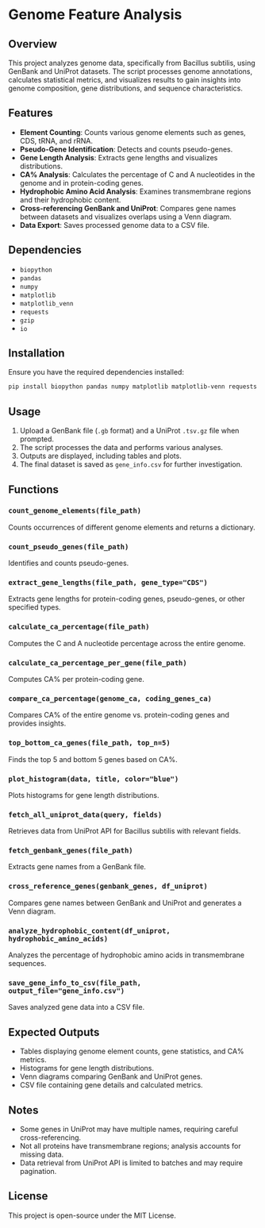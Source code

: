 # Genome Feature Analysis

## Overview
This project analyzes genome data, specifically from Bacillus subtilis, using GenBank and UniProt datasets. The script processes genome annotations, calculates statistical metrics, and visualizes results to gain insights into genome composition, gene distributions, and sequence characteristics.

## Features
- **Element Counting**: Counts various genome elements such as genes, CDS, tRNA, and rRNA.
- **Pseudo-Gene Identification**: Detects and counts pseudo-genes.
- **Gene Length Analysis**: Extracts gene lengths and visualizes distributions.
- **CA% Analysis**: Calculates the percentage of C and A nucleotides in the genome and in protein-coding genes.
- **Hydrophobic Amino Acid Analysis**: Examines transmembrane regions and their hydrophobic content.
- **Cross-referencing GenBank and UniProt**: Compares gene names between datasets and visualizes overlaps using a Venn diagram.
- **Data Export**: Saves processed genome data to a CSV file.

## Dependencies
- `biopython`
- `pandas`
- `numpy`
- `matplotlib`
- `matplotlib_venn`
- `requests`
- `gzip`
- `io`

## Installation
Ensure you have the required dependencies installed:
```bash
pip install biopython pandas numpy matplotlib matplotlib-venn requests
```

## Usage
1. Upload a GenBank file (`.gb` format) and a UniProt `.tsv.gz` file when prompted.
2. The script processes the data and performs various analyses.
3. Outputs are displayed, including tables and plots.
4. The final dataset is saved as `gene_info.csv` for further investigation.

## Functions
### `count_genome_elements(file_path)`
Counts occurrences of different genome elements and returns a dictionary.

### `count_pseudo_genes(file_path)`
Identifies and counts pseudo-genes.

### `extract_gene_lengths(file_path, gene_type="CDS")`
Extracts gene lengths for protein-coding genes, pseudo-genes, or other specified types.

### `calculate_ca_percentage(file_path)`
Computes the C and A nucleotide percentage across the entire genome.

### `calculate_ca_percentage_per_gene(file_path)`
Computes CA% per protein-coding gene.

### `compare_ca_percentage(genome_ca, coding_genes_ca)`
Compares CA% of the entire genome vs. protein-coding genes and provides insights.

### `top_bottom_ca_genes(file_path, top_n=5)`
Finds the top 5 and bottom 5 genes based on CA%.

### `plot_histogram(data, title, color="blue")`
Plots histograms for gene length distributions.

### `fetch_all_uniprot_data(query, fields)`
Retrieves data from UniProt API for Bacillus subtilis with relevant fields.

### `fetch_genbank_genes(file_path)`
Extracts gene names from a GenBank file.

### `cross_reference_genes(genbank_genes, df_uniprot)`
Compares gene names between GenBank and UniProt and generates a Venn diagram.

### `analyze_hydrophobic_content(df_uniprot, hydrophobic_amino_acids)`
Analyzes the percentage of hydrophobic amino acids in transmembrane sequences.

### `save_gene_info_to_csv(file_path, output_file="gene_info.csv")`
Saves analyzed gene data into a CSV file.

## Expected Outputs
- Tables displaying genome element counts, gene statistics, and CA% metrics.
- Histograms for gene length distributions.
- Venn diagrams comparing GenBank and UniProt genes.
- CSV file containing gene details and calculated metrics.

## Notes
- Some genes in UniProt may have multiple names, requiring careful cross-referencing.
- Not all proteins have transmembrane regions; analysis accounts for missing data.
- Data retrieval from UniProt API is limited to batches and may require pagination.

## License
This project is open-source under the MIT License.
